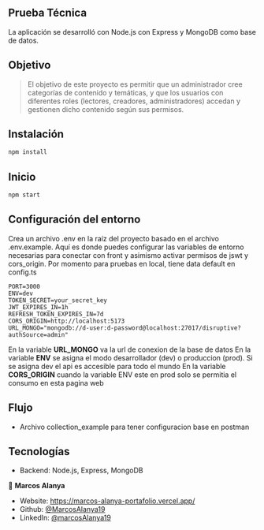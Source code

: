 ## Prueba Técnica
La aplicación se desarrolló con Node.js con Express y MongoDB como base de datos.

## Objetivo
> El objetivo de este proyecto es permitir que un administrador cree categorías de contenido y temáticas, y que los usuarios con diferentes roles (lectores, creadores, administradores) accedan y gestionen dicho contenido según sus permisos.

## Instalación

```sh
npm install
```

## Inicio
```sh
npm start
```

## Configuración del entorno
Crea un archivo .env en la raíz del proyecto basado en el archivo .env.example. Aquí es donde puedes configurar las variables de entorno necesarias para conectar con front y asimismo activar permisos de jswt y cors_origin.
Por momento para pruebas en local, tiene data default en config.ts
```
PORT=3000
ENV=dev
TOKEN_SECRET=your_secret_key
JWT_EXPIRES_IN=1h
REFRESH_TOKEN_EXPIRES_IN=7d
CORS_ORIGIN=http://localhost:5173
URL_MONGO="mongodb://d-user:d-password@localhost:27017/disruptive?authSource=admin"
```
En la variable **URL_MONGO** va la url de conexion de la base de datos
En la variable **ENV** se asigna el modo desarrollador (dev) o produccion (prod). Si se asigna dev el api es accesible para todo el mundo
En la variable **CORS_ORIGIN** cuando la variable ENV este en prod solo se permitia el consumo en esta pagina web
## Flujo
- Archivo collection_example para tener configuracion base en postman

## Tecnologías
- Backend: Node.js, Express, MongoDB

👤 **Marcos Alanya**

* Website: https://marcos-alanya-portafolio.vercel.app/
* Github: [@MarcosAlanya19](https://github.com/MarcosAlanya19)
* LinkedIn: [@marcosAlanya19](https://linkedin.com/in/marcosAlanya19)
